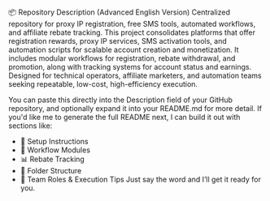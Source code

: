 📦 Repository Description (Advanced English Version)
Centralized repository for proxy IP registration, free SMS tools, automated workflows, and affiliate rebate tracking.
This project consolidates platforms that offer registration rewards, proxy IP services, SMS activation tools, and automation scripts for scalable account creation and monetization. It includes modular workflows for registration, rebate withdrawal, and promotion, along with tracking systems for account status and earnings. Designed for technical operators, affiliate marketers, and automation teams seeking repeatable, low-cost, high-efficiency execution.


You can paste this directly into the Description field of your GitHub repository, and optionally expand it into your README.md for more detail. If you'd like me to generate the full README next, I can build it out with sections like:
- 🔧 Setup Instructions
- 🧩 Workflow Modules
- 📊 Rebate Tracking
- 📁 Folder Structure
- 👥 Team Roles & Execution Tips
Just say the word and I’ll get it ready for you.
